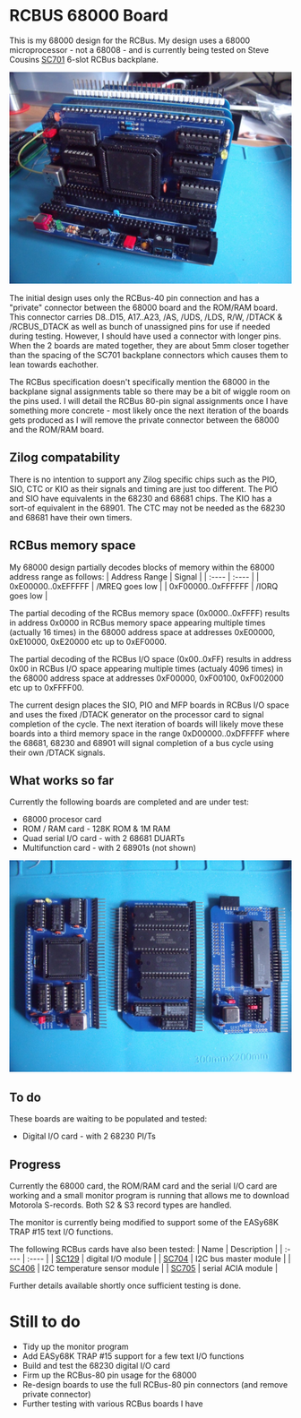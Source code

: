 # RCBUS 68000 Board

This is my 68000 design for the RCBus. My design uses a 68000 microprocessor - not a 68008 - and is currently being tested on Steve Cousins [SC701](https://smallcomputercentral.com/rcbus/sc700-series/sc701-rcbus-backplane/) 6-slot RCBus backplane.

![](./images/RCBus68000.JPG)

The initial design uses only the RCBus-40 pin connection and has a "private" connector between the 68000 board and the ROM/RAM board. This connector carries D8..D15, A17..A23, /AS, /UDS, /LDS, R/W, /DTACK & /RCBUS_DTACK as well as bunch of unassigned pins for use if needed during testing. However, I should have used a connector with longer pins. When the 2 boards are mated together, they are about 5mm closer together than the spacing of the SC701 backplane connectors which causes them to lean towards eachother.

The RCBus specification doesn't specifically mention the 68000 in the backplane signal assignments table so there may be a bit of wiggle room on the pins used. I will detail the RCBus 80-pin signal assignments once I have something more concrete - most likely once the next iteration of the boards gets produced as I will remove the private connector between the 68000 and the ROM/RAM board.

## Zilog compatability
There is no intention to support any Zilog specific chips such as the PIO, SIO, CTC or KIO as their signals and timing are just too different. The PIO and SIO have equivalents in the 68230 and 68681 chips. The KIO has a sort-of equivalent in the 68901. The CTC may not be needed as the 68230 and 68681 have their own timers.

## RCBus memory space

My 68000 design partially decodes blocks of memory within the 68000 address range as follows:
| Address Range | Signal |
| :---- | :---- |
| 0xE00000..0xEFFFFF | /MREQ goes low |
| 0xF00000..0xFFFFFF | /IORQ goes low |

The partial decoding of the RCBus memory space (0x0000..0xFFFF) results in address 0x0000 in RCBus memory space appearing multiple times (actually 16 times) in the 68000 address space at addresses 0xE00000, 0xE10000, 0xE20000 etc up to 0xEF0000.
  
The partial decoding of the RCBus I/O space (0x00..0xFF) results in address 0x00 in RCBus I/O space appearing multiple times (actualy 4096 times) in the 68000 address space at addresses 0xF00000, 0xF00100, 0xF002000 etc up to 0xFFFF00.

The current design places the SIO, PIO and MFP boards in RCBus I/O space and uses the fixed /DTACK generator on the processor card to signal completion of the cycle. The next iteration of boards will likely move these boards into a third memory space in the range 0xD00000..0xDFFFFF where the 68681, 68230 and 68901 will signal completion of a bus cycle using their own /DTACK signals.

## What works so far
Currently the following boards are completed and are under test:
* 68000 procesor card
* ROM / RAM card - 128K ROM & 1M RAM
* Quad serial I/O card - with 2 68681 DUARTs
* Multifunction card - with 2 68901s (not shown)

![](./images/RCBusBoards.JPG)

## To do
These boards are waiting to be populated and tested:
* Digital I/O card - with 2 68230 PI/Ts

## Progress
Currently the 68000 card, the ROM/RAM card and the serial I/O card are working and a small monitor program is running that allows me to download Motorola S-records. Both S2 & S3 record types are handled.

The monitor is currently being modified to support some of the EASy68K TRAP #15 text I/O functions.

The following RCBus cards have also been tested:
| Name | Description |
| :---- | :---- |
| [SC129](https://smallcomputercentral.com/rcbus/sc100-series/sc129-digital-i-o-rc2014/) | digital I/O module |
| [SC704](https://smallcomputercentral.com/rcbus/sc700-series/sc704-rcbus-i2c-bus-master/) | I2C bus master module |
| [SC406](https://smallcomputercentral.com/i2c-bus-modules/sc406-i2c-temperature-sensor-module/) | I2C temperature sensor module |
| [SC705](https://smallcomputercentral.com/rcbus/sc700-series/sc705-rcbus-serial-acia/) | serial ACIA module |

Further details available shortly once sufficient testing is done.

# Still to do
* Tidy up the monitor program
* Add EASy68K TRAP #15 support for a few text I/O functions
* Build and test the 68230 digital I/O card
* Firm up the RCBus-80 pin usage for the 68000
* Re-design boards to use the full RCBus-80 pin connectors (and remove private connector)
* Further testing with various RCBus boards I have
